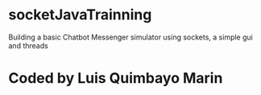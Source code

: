 # socketJavaTrainning
Building a basic Chatbot Messenger simulator using sockets, a simple gui and threads
# Coded by Luis Quimbayo Marin
